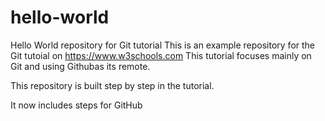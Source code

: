 # hello-world
Hello World repository for Git tutorial
This is an example repository for the Git tutoial on https://www.w3schools.com
This tutorial focuses mainly on Git and using Githubas its remote.

This repository is built step by step in the tutorial.

It now includes steps for GitHub
